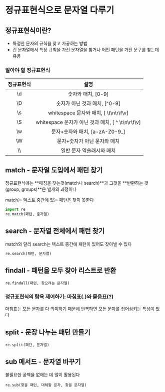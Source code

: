 # 정규표현식으로 문자열 다루기

## 정규표현식이란?

- 특정한 문자의 규칙을 찾고 가공하는 방법
- 긴 문자열에서 특정 규칙을 가진 문자열을 찾거나 어떤 패턴을 가진 문구를 찾는데 유용

### 알아야 할 정규표현식

| 정규표현식 |                        설명                        |
| :--------: | :------------------------------------------------: |
|     \d     |                 숫자와 매치, [0-9]                 |
|     \D     |           숫자가 아닌 것과 매치, \[^0-9]           |
|     \s     |       whitespace 문자와 매치, [ \t\n\r\f\v]        |
|     \S     | whitespace 문자가 아닌 것과 매치, [  ^ \t\n\r\f\v] |
|     \w     |           문자+숫자와 매치, [a-zA-Z0-9_]           |
|     \W     |            문자+숫자가 아닌 문자와 매치            |
|    \\\\    |             일반 문자 역슬래시와 매치              |



##  match - 문자열 도입에서 패턴 찾기

정규표현식에는 **매칭을 찾는것(match나 search)**과 그것을 **반환하는 것(group, groups)**은 별개의 과정이다

match는 텍스트 중간에 있는 패턴은 찾지 못한다

```python
import re
re.match(패턴, 문자열)
```

## search - 문자열 전체에서 패턴 찾기

match와 달리 search는 텍스트 중간에 패턴이 있어도 찾아낼 수 있다

```python
re.search(패턴, 문자열)
```

## findall - 패턴을 모두 찾아 리스트로 반환

```
re.findall(패턴, 찾으려는 문자열)
```

### 정규표현식의 탐욕 제어하기: 마침표(.)와 물음표(?)

마침표는 모든 문자를 다 의미하기 때문에 반복하면 모든 문자를 집어삼키는 특성이 있다

## split - 문장 나누는 패턴 만들기

```
re.split(패턴, 문자열)
```

## sub 메서드 - 문자열 바꾸기

불필요한 공백을 없애는 데 많이 활용된다

```
re.sub(찾을 패턴, 대체할 문자, 찾을 문자열)
```

